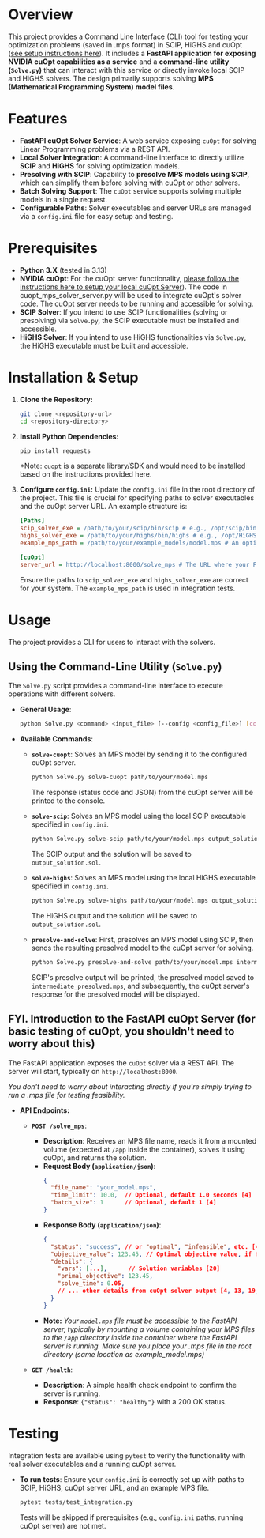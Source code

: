 # Overview

This project provides a Command Line Interface (CLI) tool for testing your optimization problems (saved in .mps format) in SCIP, HiGHS and cuOpt ([see setup instructions here](cuopt_setup.md)). It includes a **FastAPI application for exposing NVIDIA cuOpt capabilities as a service** and a **command-line utility (`Solve.py`)** that can interact with this service or directly invoke local SCIP and HiGHS solvers. The design primarily supports solving **MPS (Mathematical Programming System) model files**.

# Features

*   **FastAPI cuOpt Solver Service**: A web service exposing `cuOpt` for solving Linear Programming problems via a REST API.
*   **Local Solver Integration**: A command-line interface to directly utilize **SCIP** and **HiGHS** for solving optimization models.
*   **Presolving with SCIP**: Capability to **presolve MPS models using SCIP**, which can simplify them before solving with cuOpt or other solvers.
*   **Batch Solving Support**: The `cuOpt` service supports solving multiple models in a single request.
*   **Configurable Paths**: Solver executables and server URLs are managed via a `config.ini` file for easy setup and testing.

# Prerequisites

*   **Python 3.X** (tested in 3.13)
*   **NVIDIA cuOpt**: For the cuOpt server functionality, [please follow the instructions here to setup your local cuOpt Server](cuopt_setup.md)). The code in cuopt_mps_solver_server.py will be used to integrate cuOpt's solver code. The cuOpt server needs to be running and accessible for solving.
*   **SCIP Solver**: If you intend to use SCIP functionalities (solving or presolving) via `Solve.py`, the SCIP executable must be installed and accessible.
*   **HiGHS Solver**: If you intend to use HiGHS functionalities via `Solve.py`, the HiGHS executable must be built and accessible.

# Installation & Setup

1.  **Clone the Repository:**
    ```bash
    git clone <repository-url>
    cd <repository-directory>
    ```

2.  **Install Python Dependencies:**
    ```bash
    pip install requests
    ```
    *Note: `cuopt` is a separate library/SDK and would need to be installed based on the instructions provided here.

3.  **Configure `config.ini`:**
    Update the `config.ini` file in the root directory of the project. This file is crucial for specifying paths to solver executables and the cuOpt server URL. An example structure is:

    ```ini
    [Paths]
    scip_solver_exe = /path/to/your/scip/bin/scip # e.g., /opt/scip/bin/scip
    highs_solver_exe = /path/to/your/highs/bin/highs # e.g., /opt/HiGHS/bin/highs
    example_mps_path = /path/to/your/example_models/model.mps # An optional path to an MPS file for testing

    [cuOpt]
    server_url = http://localhost:8000/solve_mps # The URL where your FastAPI cuOpt server is running
    ```
    Ensure the paths to `scip_solver_exe` and `highs_solver_exe` are correct for your system. The `example_mps_path` is used in integration tests.

# Usage

The project provides a CLI for users to interact with the solvers.

## Using the Command-Line Utility (`Solve.py`)

The `Solve.py` script provides a command-line interface to execute operations with different solvers.

*   **General Usage**:
    ```bash
    python Solve.py <command> <input_file> [--config <config_file>] [command_specific_arguments]
    ```

*   **Available Commands**:

    *   **`solve-cuopt`**: Solves an MPS model by sending it to the configured cuOpt server.
        ```bash
        python Solve.py solve-cuopt path/to/your/model.mps
        ```
        The response (status code and JSON) from the cuOpt server will be printed to the console.

    *   **`solve-scip`**: Solves an MPS model using the local SCIP executable specified in `config.ini`.
        ```bash
        python Solve.py solve-scip path/to/your/model.mps output_solution.sol
        ```
        The SCIP output and the solution will be saved to `output_solution.sol`.

    *   **`solve-highs`**: Solves an MPS model using the local HiGHS executable specified in `config.ini`.
        ```bash
        python Solve.py solve-highs path/to/your/model.mps output_solution.sol
        ```
        The HiGHS output and the solution will be saved to `output_solution.sol`.

    *   **`presolve-and-solve`**: First, presolves an MPS model using SCIP, then sends the resulting presolved model to the cuOpt server for solving.
        ```bash
        python Solve.py presolve-and-solve path/to/your/model.mps intermediate_presolved.mps
        ```
        SCIP's presolve output will be printed, the presolved model saved to `intermediate_presolved.mps`, and subsequently, the cuOpt server's response for the presolved model will be displayed.


## FYI. Introduction to the FastAPI cuOpt Server (for basic testing of cuOpt, you shouldn't need to worry about this)

The FastAPI application exposes the `cuOpt` solver via a REST API.
 The server will start, typically on `http://localhost:8000`.

 *You don't need to worry about interacting directly if you're simply trying to run a .mps file for testing feasibility.*

*   **API Endpoints:**

    *   **`POST /solve_mps`**:
        *   **Description**: Receives an MPS file name, reads it from a mounted volume (expected at `/app` inside the container), solves it using cuOpt, and returns the solution.
        *   **Request Body (`application/json`)**:
            ```json
            {
              "file_name": "your_model.mps",
              "time_limit": 10.0,  // Optional, default 1.0 seconds [4]
              "batch_size": 1      // Optional, default 1 [4]
            }
            ```
        *   **Response Body (`application/json`)**:
            ```json
            {
              "status": "success", // or "optimal", "infeasible", etc. [4, 19]
              "objective_value": 123.45, // Optimal objective value, if found [4, 19]
              "details": {
                "vars": [...],      // Solution variables [20]
                "primal_objective": 123.45,
                "solve_time": 0.05,
                // ... other details from cuOpt solver output [4, 13, 19, 21]
              }
            }
            ```
        *   **Note:** *Your `model.mps` file must be accessible to the FastAPI server, typically by mounting a volume containing your MPS files to the `/app` directory inside the container where the FastAPI server is running. Make sure you place your .mps file in the root directory (same location as example_model.mps)*

    *   **`GET /health`**:
        *   **Description**: A simple health check endpoint to confirm the server is running.
        *   **Response**: `{"status": "healthy"}` with a 200 OK status.

# Testing

Integration tests are available using `pytest` to verify the functionality with real solver executables and a running cuOpt server.

*   **To run tests**:
    Ensure your `config.ini` is correctly set up with paths to SCIP, HiGHS, cuOpt server URL, and an example MPS file.
    ```bash
    pytest tests/test_integration.py
    ```
    Tests will be skipped if prerequisites (e.g., `config.ini` paths, running cuOpt server) are not met.